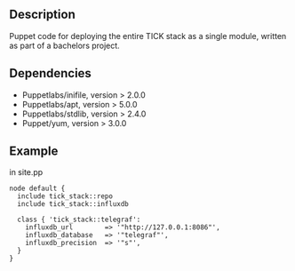 ## Description

Puppet code for deploying the entire TICK stack as a single module, written as part of a bachelors project.

## Dependencies
  - Puppetlabs/inifile, version > 2.0.0
  - Puppetlabs/apt, version > 5.0.0
  - Puppetlabs/stdlib, version > 2.4.0
  - Puppet/yum, version > 3.0.0

## Example
in site.pp
```puppet
node default {
  include tick_stack::repo
  include tick_stack::influxdb

  class { 'tick_stack::telegraf':
    influxdb_url        => '"http://127.0.0.1:8086"',
    influxdb_database   => '"telegraf"',
    influxdb_precision  => '"s"',
  }
}

```
